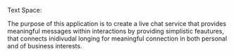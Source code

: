 Text Space:

The purpose of this application is to create a live chat service
that provides meaningful messages within interactions by providing
simplistic feautures, that connects inidivudal longing for meaningful
connection in both personal and of business interests. 
